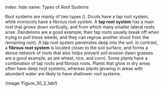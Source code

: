 index: hide
name: Types of Root Systems

Root systems are mainly of two types (). Dicots have a tap root system, while monocots have a fibrous root system. A  **tap root system** has a main root that grows down vertically, and from which many smaller lateral roots arise. Dandelions are a good example; their tap roots usually break off when trying to pull these weeds, and they can regrow another shoot from the remaining root). A tap root system penetrates deep into the soil. In contrast, a  **fibrous root system** is located closer to the soil surface, and forms a dense network of roots that also helps prevent soil erosion (lawn grasses are a good example, as are wheat, rice, and corn). Some plants have a combination of tap roots and fibrous roots. Plants that grow in dry areas often have deep root systems, whereas plants growing in areas with abundant water are likely to have shallower root systems.


{image:'Figure_30_3_1abf}
        

